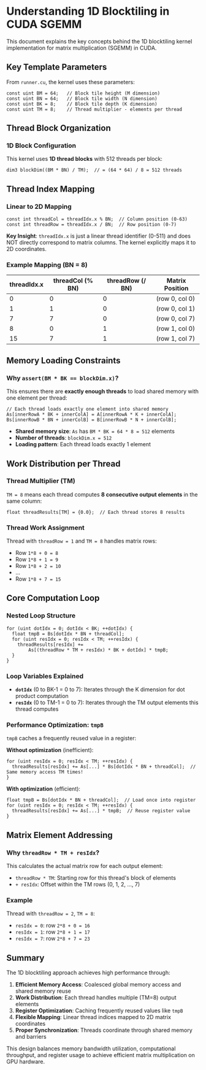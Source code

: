 # Understanding 1D Blocktiling in CUDA SGEMM

This document explains the key concepts behind the 1D blocktiling kernel implementation for matrix multiplication (SGEMM) in CUDA.

## Key Template Parameters

From `runner.cu`, the kernel uses these parameters:
```cuda-cpp
const uint BM = 64;   // Block tile height (M dimension)
const uint BN = 64;   // Block tile width (N dimension) 
const uint BK = 8;    // Block tile depth (K dimension)
const uint TM = 8;    // Thread multiplier - elements per thread
```

## Thread Block Organization

### 1D Block Configuration
This kernel uses **1D thread blocks** with 512 threads per block:
```cuda-cpp
dim3 blockDim((BM * BN) / TM);  // = (64 * 64) / 8 = 512 threads
```

## Thread Index Mapping

### Linear to 2D Mapping
```cuda-cpp
const int threadCol = threadIdx.x % BN;  // Column position (0-63)
const int threadRow = threadIdx.x / BN;  // Row position (0-7)
```

**Key Insight**: `threadIdx.x` is just a linear thread identifier (0-511) and does NOT directly correspond to matrix columns. The kernel explicitly maps it to 2D coordinates.

### Example Mapping (BN = 8)
| threadIdx.x | threadCol (% BN) | threadRow (/ BN) | Matrix Position |
|-------------|------------------|------------------|-----------------|
| 0           | 0                | 0                | (row 0, col 0)  |
| 1           | 1                | 0                | (row 0, col 1)  |
| 7           | 7                | 0                | (row 0, col 7)  |
| 8           | 0                | 1                | (row 1, col 0)  |
| 15          | 7                | 1                | (row 1, col 7)  |

## Memory Loading Constraints

### Why `assert(BM * BK == blockDim.x)`?
This ensures there are **exactly enough threads** to load shared memory with one element per thread:

```cuda-cpp
// Each thread loads exactly one element into shared memory
As[innerRowA * BK + innerColA] = A[innerRowA * K + innerColA];
Bs[innerRowB * BN + innerColB] = B[innerRowB * N + innerColB];
```

- **Shared memory size**: `As` has `BM * BK = 64 * 8 = 512` elements
- **Number of threads**: `blockDim.x = 512`
- **Loading pattern**: Each thread loads exactly 1 element

## Work Distribution per Thread

### Thread Multiplier (TM)
`TM = 8` means each thread computes **8 consecutive output elements** in the same column:

```cuda-cpp
float threadResults[TM] = {0.0};  // Each thread stores 8 results
```

### Thread Work Assignment
Thread with `threadRow = 1` and `TM = 8` handles matrix rows:
- Row `1*8 + 0 = 8`
- Row `1*8 + 1 = 9`
- Row `1*8 + 2 = 10`
- ...
- Row `1*8 + 7 = 15`

## Core Computation Loop

### Nested Loop Structure
```cuda-cpp
for (uint dotIdx = 0; dotIdx < BK; ++dotIdx) {
  float tmpB = Bs[dotIdx * BN + threadCol];
  for (uint resIdx = 0; resIdx < TM; ++resIdx) {
    threadResults[resIdx] +=
        As[(threadRow * TM + resIdx) * BK + dotIdx] * tmpB;
  }
}
```

### Loop Variables Explained
- **`dotIdx`** (0 to BK-1 = 0 to 7): Iterates through the K dimension for dot product computation
- **`resIdx`** (0 to TM-1 = 0 to 7): Iterates through the TM output elements this thread computes

### Performance Optimization: `tmpB`
`tmpB` caches a frequently reused value in a register:

**Without optimization** (inefficient):
```cuda-cpp
for (uint resIdx = 0; resIdx < TM; ++resIdx) {
  threadResults[resIdx] += As[...] * Bs[dotIdx * BN + threadCol];  // Same memory access TM times!
}
```

**With optimization** (efficient):
```cuda-cpp
float tmpB = Bs[dotIdx * BN + threadCol];  // Load once into register
for (uint resIdx = 0; resIdx < TM; ++resIdx) {
  threadResults[resIdx] += As[...] * tmpB;  // Reuse register value
}
```

## Matrix Element Addressing

### Why `threadRow * TM + resIdx`?
This calculates the actual matrix row for each output element:
- `threadRow * TM`: Starting row for this thread's block of elements
- `+ resIdx`: Offset within the TM rows (0, 1, 2, ..., 7)

### Example
Thread with `threadRow = 2`, `TM = 8`:
- `resIdx = 0`: row `2*8 + 0 = 16`
- `resIdx = 1`: row `2*8 + 1 = 17`
- `resIdx = 7`: row `2*8 + 7 = 23`

## Summary

The 1D blocktiling approach achieves high performance through:

1. **Efficient Memory Access**: Coalesced global memory access and shared memory reuse
2. **Work Distribution**: Each thread handles multiple (TM=8) output elements
3. **Register Optimization**: Caching frequently reused values like `tmpB`
4. **Flexible Mapping**: Linear thread indices mapped to 2D matrix coordinates
5. **Proper Synchronization**: Threads coordinate through shared memory and barriers

This design balances memory bandwidth utilization, computational throughput, and register usage to achieve efficient matrix multiplication on GPU hardware.
